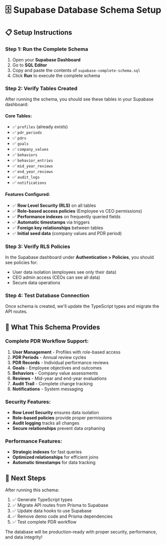 # 🗄️ Supabase Database Schema Setup

## 📋 Setup Instructions

### Step 1: Run the Complete Schema
1. Open your **Supabase Dashboard**
2. Go to **SQL Editor**
3. Copy and paste the contents of `supabase-complete-schema.sql`
4. Click **Run** to execute the complete schema

### Step 2: Verify Tables Created
After running the schema, you should see these tables in your Supabase dashboard:

#### Core Tables:
- ✅ `profiles` (already exists)
- ✅ `pdr_periods` 
- ✅ `pdrs`
- ✅ `goals`
- ✅ `company_values`
- ✅ `behaviors`
- ✅ `behavior_entries`
- ✅ `mid_year_reviews`
- ✅ `end_year_reviews`
- ✅ `audit_logs`
- ✅ `notifications`

#### Features Configured:
- ✅ **Row Level Security (RLS)** on all tables
- ✅ **Role-based access policies** (Employee vs CEO permissions)
- ✅ **Performance indexes** on frequently queried fields
- ✅ **Automatic timestamps** via triggers
- ✅ **Foreign key relationships** between tables
- ✅ **Initial seed data** (company values and PDR period)

### Step 3: Verify RLS Policies
In the Supabase dashboard under **Authentication > Policies**, you should see policies for:
- User data isolation (employees see only their data)
- CEO admin access (CEOs can see all data)
- Secure data operations

### Step 4: Test Database Connection
Once schema is created, we'll update the TypeScript types and migrate the API routes.

## 🎯 What This Schema Provides

### **Complete PDR Workflow Support:**
1. **User Management** - Profiles with role-based access
2. **PDR Periods** - Annual review cycles
3. **PDR Records** - Individual performance reviews
4. **Goals** - Employee objectives and outcomes
5. **Behaviors** - Company value assessments
6. **Reviews** - Mid-year and end-year evaluations
7. **Audit Trail** - Complete change tracking
8. **Notifications** - System messaging

### **Security Features:**
- **Row Level Security** ensures data isolation
- **Role-based policies** provide proper permissions
- **Audit logging** tracks all changes
- **Secure relationships** prevent data orphaning

### **Performance Features:**
- **Strategic indexes** for fast queries
- **Optimized relationships** for efficient joins
- **Automatic timestamps** for data tracking

## 🚀 Next Steps

After running this schema:
1. ✅ Generate TypeScript types
2. ✅ Migrate API routes from Prisma to Supabase
3. ✅ Update data hooks to use Supabase
4. ✅ Remove demo code and Prisma dependencies
5. ✅ Test complete PDR workflow

The database will be production-ready with proper security, performance, and data integrity!

